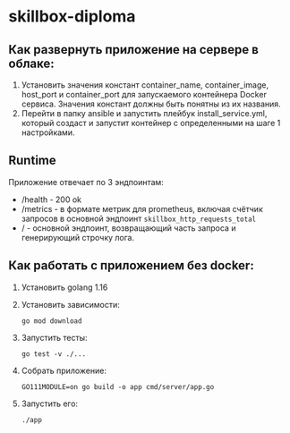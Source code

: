 # skillbox-diploma

## Как развернуть приложение на сервере в облаке:
1. Установить значения констант container_name, container_image, host_port и container_port для запускаемого контейнера Docker сервиса. Значения констант должны быть понятны из их названия.
2. Перейти в папку ansible и запустить плейбук install_service.yml, который создаст и запустит контейнер с определенными на шаге 1 настройками.

## Runtime
Приложение отвечает по 3 эндпоинтам:  
* /health - 200 ok
* /metrics - в формате метрик для prometheus, включая счётчик запросов в основной эндпоинт `skillbox_http_requests_total`
* / - основной эндпоинт, возвращающий часть запроса и генерирующий строчку лога.

## Как работать с приложением без docker:  
1. Установить golang 1.16
2. Установить зависимости:

   ```shell
   go mod download
   ```

3. Запустить тесты:
   ```shell
   go test -v ./...
   ```
4. Собрать приложение:
   ```
   GO111MODULE=on go build -o app cmd/server/app.go
   ```
5. Запустить его:
   ```shell
   ./app
   ```
